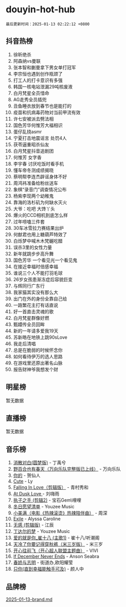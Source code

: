# douyin-hot-hub

`最后更新时间：2025-01-13 02:22:12 +0800`

## 抖音热榜

1. 徐昕绝杀
1. 阿森纳vs曼联
1. 张本智和蒯曼拿下男女单打冠军
1. 李宗恒也遇到创作瓶颈了
1. 打工人的打卡意识有多强
1. 韩国一核电站泄漏29吨核废液
1. 白月梵星全员惜命
1. AG走秀全员插兜
1. 丑鱼睡衣放到春节也是能打的
1. 疫苗和抗病毒药物对当前甲流有效
1. 许七安被派去劈法相
1. 国色芳华何惟芳大福相识
1. 蛋仔乱挠asmr
1. 宁夏打击地震谣言 处罚4人
1. 茯苓逼重昭杀仙友
1. 白月梵星抖音追剧团
1. 何惟芳 女字香
1. 李宇春 讨厌吃饭时看手机
1. 懂车帝冬测成绩揭晓
1. 蔡明帮李连杰辟谣身体不好
1. 周鸿祎准备给粉丝送车
1. 象棋“录音门”调查情况公布
1. 杨紫李现两个幼稚鬼
1. 靠海的洛杉矶为何缺水灭火
1. 大爷：吃吧 大馋丫头
1. 爆火的CCD相机到底怎么样
1. 过年唠嗑三件套
1. 30车冰雪拉力赛结果出炉
1. 何猷君也用上糖葫芦特效了
1. 白烁梦中喊木木梵樾吃醋
1. 误杀3里的女性力量
1. 新年就跳步步高升舞
1. 国色芳华 一个看见光一个看见鬼
1. 在接近幸福时倍感幸福
1. 谁说三个人不能打羽毛球
1. 26岁女孩患渐冻症后容貌巨变
1. 与辉同行广东行
1. 我家猫其实没有那么大
1. 出门在外的身份全靠自己给
1. 一路繁花主打有话直说
1. 好一首直击灵魂的歌
1. 白月梵星群像好燃
1. 甄嬛传全员回眸
1. 新的一年请多爱我19天
1. 苏新皓在地铁上跳90sLove
1. 我走后清唱
1. 总是在脆弱的时候怀念你
1. 如何看待伊万的选人思路
1. 在游戏里还原出著名山脉
1. 报告财神爷我想发个财

## 明星榜

暂无数据

## 直播榜

暂无数据

## 音乐榜

1. [消散对白(圆梦版)](https://sf5-hl-cdn-tos.douyinstatic.com/obj/tos-cn-ve-2774/og4jB5I5IizzoZVAAAzWgBMAsMDWoArfwBOiFs) - 丁禹兮
1. [野百合也有春天（万向乐队完整版已上线）](https://sf5-hl-cdn-tos.douyinstatic.com/obj/tos-cn-ve-2774/oMnUxhRAMiAGBqDtIPBQ7ACYQZFlJCftcgeDJE) - 万向乐队
1. [你的](https://sf5-hl-cdn-tos.douyinstatic.com/obj/tos-cn-ve-2774/oYuIeKf42jB7sEV6B2upMdpYAgfrQWj0FeRegh) - 贺仙人
1. [Cute](https://sf5-hl-cdn-tos.douyinstatic.com/obj/tos-cn-ve-2774/o4IbIzHWKAAB4wsS5qMBRiiAlEBGTpQRNfFvuo) - Ly
1. [Falling In Love（剪辑版）](https://sf5-hl-cdn-tos.douyinstatic.com/obj/tos-cn-ve-2774/o8ajpA8zzgBPahbBIO8AcKGBLJezFCRd1wfP9f) - 青村秀和
1. [ At Dusk  Love ](https://sf5-hl-cdn-tos.douyinstatic.com/obj/tos-cn-ve-2774/o8CrpCf5CaYgI4ZrtQgMQAFEfuGqNnRSDQAPBc) - 刘嗨雨
1. [执子之手 (剪辑2)](https://sf5-hl-cdn-tos.douyinstatic.com/obj/tos-cn-ve-2774/oUoZLQjCc31XzqsBnBQUNgeKtYPBcgbFDwtfcu) - 宝石Gem\哩哩
1. [冬日愿望清单](https://sf5-hl-cdn-tos.douyinstatic.com/obj/tos-cn-ve-2774/oIIgUOeamCFCVAzxN6MFRLIBlLGpUqQxeeHrLE) - Youzee Music
1. [小美满（电影《热辣滚烫》热辣陪伴曲）](https://sf5-hl-cdn-tos.douyinstatic.com/obj/tos-cn-ve-2774/o0GAn2lSgfZIDUgtevCGDQYnFg4CwnrBaxbTZL) - 周深
1. [Exile](https://sf5-hl-cdn-tos.douyinstatic.com/obj/tos-cn-ve-2774/oYj4gAQTknKE3WW0Je8KGmQ7z1cA4FefwtbufD) - Alyssa Caroline
1. [无感 (剪辑版)](https://sf6-cdn-tos.douyinstatic.com/obj/tos-cn-ve-2774/o0eIsUzJBDlQaQFC5OFlgbMEZC1TFYBftOBn6p) - 江辰
1. [丁达尔的梦](https://sf5-hl-cdn-tos.douyinstatic.com/obj/tos-cn-ve-2774/oMU3WirUZBVQkAC9ccG5P2IQirziZM2RTInUY) - Youzee Music
1. [爱的就是你_崔十八 (主歌1)](https://sf5-hl-cdn-tos.douyinstatic.com/obj/tos-cn-ve-2774/oI5BO5DhFZ6UTcNCnZaOCBLtZ7WIMQGfgnXf5E) - 崔十八/听潮阁
1. [天冷了你要记得穿秋裤（米三岁版）](https://sf5-hl-cdn-tos.douyinstatic.com/obj/tos-cn-ve-2774/oQlIwVIDWiZ6BQilAorS7MA0AgCkQDvcZAdm1) - 米三岁
1. [开心往前飞（开心超人联盟主题曲）](https://sf5-hl-cdn-tos.douyinstatic.com/obj/tos-cn-ve-2774/9d8fb7c82cf1421fb93a9fe925275e0a) - VIVI
1. [If December Never Ends](https://sf5-hl-cdn-tos.douyinstatic.com/obj/tos-cn-ve-2774/oY1IQMoTgCFIBg8RZifyqlBBt1UFgitTYmxeOS) - Anson Seabra
1. [春娇与志明](https://sf5-hl-cdn-tos.douyinstatic.com/obj/tos-cn-ve-2774/e530d8fceb7044b39707d7f9ff54add1) - 街道办,欧阳耀莹
1. [只你(直到幸福能触手可及)](https://sf3-cdn-tos.douyinstatic.com/obj/tos-cn-ve-2774/o0lBkRDzFTeaVSUz3ZZSCBVtZ5DIMQGfgmEAuE) - 颜人中

## 品牌榜

[2025-01-13-brand.md](2025-01-13-brand.md)
